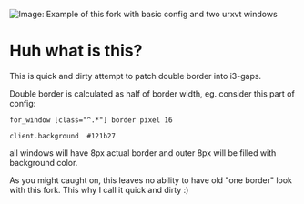 ![Image: Example of this fork with basic config and two urxvt windows](https://i.imgur.com/B4glsnQ.png)

# Huh what is this?

This is quick and dirty attempt to patch double border into i3-gaps.

Double border is calculated as half of border width, eg. consider this
part of config:

```
for_window [class="^.*"] border pixel 16

client.background  #121b27
```

all windows will have 8px actual border and outer 8px will be filled with
background color.

As you might caught on, this leaves no ability to have old "one border" look
with this fork. This why I call it quick and dirty :)